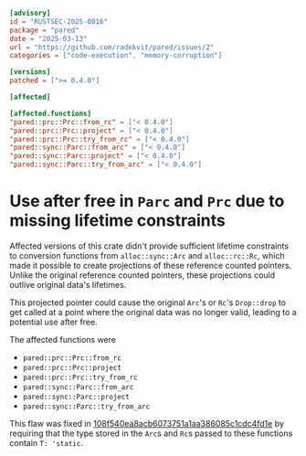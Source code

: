 ```toml
[advisory]
id = "RUSTSEC-2025-0016"
package = "pared"
date = "2025-03-13"
url = "https://github.com/radekvit/pared/issues/2"
categories = ["code-execution", "memory-corruption"]

[versions]
patched = [">= 0.4.0"]

[affected]

[affected.functions]
"pared::prc::Prc::from_rc" = ["< 0.4.0"]
"pared::prc::Prc::project" = ["< 0.4.0"]
"pared::prc::Prc::try_from_rc" = ["< 0.4.0"]
"pared::sync::Parc::from_arc" = ["< 0.4.0"]
"pared::sync::Parc::project" = ["< 0.4.0"]
"pared::sync::Parc::try_from_arc" = ["< 0.4.0"]
```

# Use after free in `Parc` and `Prc` due to missing lifetime constraints
Affected versions of this crate didn't provide sufficient lifetime constraints to conversion
functions from `alloc::sync::Arc` and `alloc::rc::Rc`, which made it possible to create
projections of these reference counted pointers. Unlike the original reference counted pointers,
these projections could outlive original data's lifetimes.

This projected pointer could cause the original `Arc`'s or `Rc`'s `Drop::drop` to get called at
a point where the original data was no longer valid, leading to a potential use after free.

The affected functions were
- `pared::prc::Prc::from_rc`
- `pared::prc::Prc::project`
- `pared::prc::Prc::try_from_rc`
- `pared::sync::Parc::from_arc`
- `pared::sync::Parc::project`
- `pared::sync::Parc::try_from_arc`

This flaw was fixed in [108f540ea8acb6073751a1aa386085c1cdc4fd1e](https://github.com/radekvit/pared/commit/108f540ea8acb6073751a1aa386085c1cdc4fd1e)
by requiring that the type stored in the `Arc`s and `Rc`s passed to these functions contain `T: 'static`.
